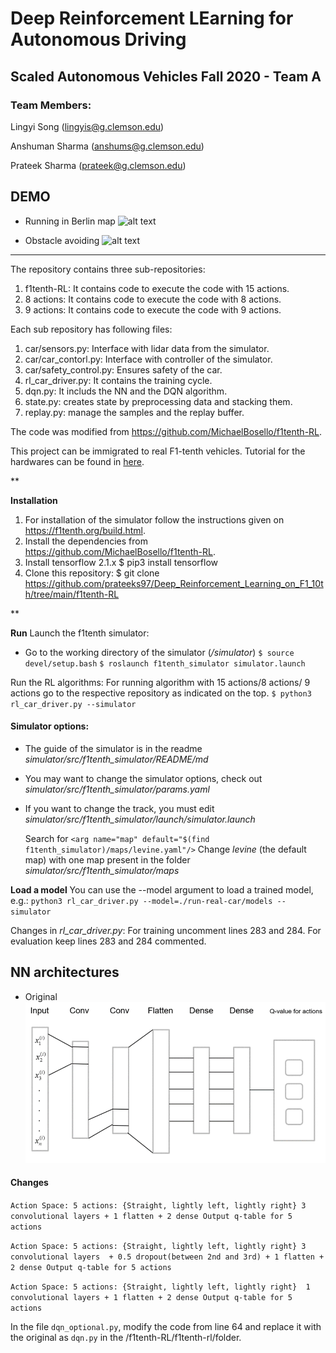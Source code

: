 [//]: # (Image References)

[image1]: ./demo/demo.gif

[image2]: ./demo/avoiding.gif

[image3]: ./demo/nn.png

# Deep Reinforcement LEarning for Autonomous Driving


## Scaled Autonomous Vehicles Fall 2020 - Team A

### Team Members:

Lingyi Song (lingyis@g.clemson.edu)

Anshuman Sharma (anshums@g.clemson.edu)

Prateek Sharma (prateek@g.clemson.edu)

## DEMO

* Running in Berlin map
![alt text][image1]

* Obstacle avoiding
![alt text][image2]

---

The repository contains three sub-repositories:
1. f1tenth-RL: It contains code to execute the code with 15 actions.
2. 8 actions: It contains code to execute the code with 8 actions.
3. 9 actions: It contains code to execute the code with 9 actions.

Each sub repository has following files:

1. car/sensors.py: Interface with lidar data from the simulator.
2. car/car_contorl.py: Interface with controller of the simulator.
3. car/safety_control.py: Ensures safety of the car.
4. rl_car_driver.py: It contains the training cycle.
5.  dqn.py: It includs the NN and the DQN algorithm.
6. state.py: creates state by preprocessing data and stacking them.
7. replay.py: manage the samples and the replay buffer.

The code was modified from https://github.com/MichaelBosello/f1tenth-RL.

This project can be immigrated to real F1-tenth vehicles. Tutorial for the hardwares can be found in [here](https://f1tenth.org/).

**

**Installation**
1. For installation of the simulator follow the instructions given on https://f1tenth.org/build.html.
2. Install the dependencies from https://github.com/MichaelBosello/f1tenth-RL.
3. Install tensorflow 2.1.x 
 $ pip3 install tensorflow
 4. Clone this repository:
 $ git clone https://github.com/prateeks97/Deep_Reinforcement_Learning_on_F1_10th/tree/main/f1tenth-RL

**

**Run**
Launch the f1tenth simulator:
-   Go to the working directory of the simulator (_/simulator_)
`$ source devel/setup.bash`
`$ roslaunch f1tenth_simulator simulator.launch`

Run the RL algorithms:
For running algorithm with 15 actions/8 actions/ 9 actions go to the respective repository as indicated on the top.
`$ python3 rl_car_driver.py --simulator`

#### Simulator options:

-   The guide of the simulator is in the readme  _simulator/src/f1tenth_simulator/README/md_
    
-   You may want to change the simulator options, check out  _simulator/src/f1tenth_simulator/params.yaml_
    
-   If you want to change the track, you must edit  _simulator/src/f1tenth_simulator/launch/simulator.launch_
    
    Search for  `<arg name="map" default="$(find f1tenth_simulator)/maps/levine.yaml"/>`  Change  _levine_  (the default map) with one map present in the folder  _simulator/src/f1tenth_simulator/maps_

**Load a model**
You can use the --model argument to load a trained model, e.g.:
`python3 rl_car_driver.py --model=./run-real-car/models --simulator`

Changes in *rl_car_driver.py*: For training uncomment lines 283 and 284. For evaluation keep lines 283 and 284 commented.

## NN architectures

* Original 
![alt text][image3]

#### Changes

`Action Space: 5 actions:
	{Straight, lightly left, lightly right}
	3 convolutional layers + 1 flatten + 2 dense
	Output q-table for 5 actions`
 
 `Action Space: 5 actions:
	{Straight, lightly left, lightly right}
	3 convolutional layers 
	+ 0.5 dropout(between 2nd and 3rd)
	+ 1 flatten + 2 dense
	Output q-table for 5 actions
`

`Action Space: 5 actions:
	{Straight, lightly left, lightly right} 
	1 convolutional layers + 1 flatten + 2 dense
	Output q-table for 5 actions
`

In the file `dqn_optional.py`, modify the code from line 64 and replace it with the original as `dqn.py` in the /f1tenth-RL/f1tenth-rl/folder.

